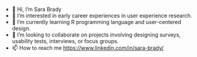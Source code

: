 - 👋 Hi, I’m Sara Brady
- 👀 I’m interested in early career experiences in user experience research.
- 🌱 I’m currently learning R programming language and user-centered design.
- 💞️ I’m looking to collaborate on projects involving designing surveys, usability tests, interviews, or focus groups.
- 📫 How to reach me https://www.linkedin.com/in/sara-brady/
<!---
bradyse/bradyse is a ✨ special ✨ repository because its `README.md` (this file) appears on your GitHub profile.
You can click the Preview link to take a look at your changes.
--->
